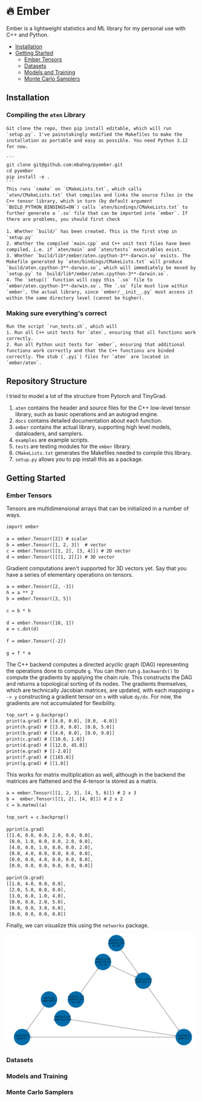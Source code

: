 # 🔥 Ember

Ember is a lightweight statistics and ML library for my personal use with C++ and Python. 

- [Installation](#installation) 
- [Getting Started](#getting-started)
  - [Ember Tensors](#ember-tensors)
  - [Datasets](#datasets)
  - [Models and Training](#models-and-training)
  - [Monte Carlo Samplers](#monte-carlo-samplers)

## Installation

  ### Compiling the `aten` Library  

    Git clone the repo, then pip install editable, which will run `setup.py`. I've painstakingly modified the Makefiles to make the installation as portable and easy as possible. You need Python 3.12 for now. 

    ```
    git clone git@github.com:mbahng/pyember.git 
    cd pyember 
    pip install -e .
    ```
    This runs `cmake` on `CMakeLists.txt`, which calls `aten/CMakeLists.txt` that compiles and links the source files in the C++ tensor library, which in turn (by default argument `BUILD_PYTHON_BINDINGS=ON`) calls `aten/bindings/CMakeLists.txt` to further generate a `.so` file that can be imported into `ember`. If there are problems, you should first check 

    1. Whether `build/` has been created. This is the first step in `setup.py` 
    2. Whether the compiled `main.cpp` and C++ unit test files have been compiled, i.e. if `aten/main` and `aten/tests` executables exist. 
    3. Whether `build/lib*/ember/aten.cpython-3**-darwin.so` exists. The Makefile generated by `aten/bindings/CMakeLists.txt` will produce `build/aten.cpython-3**-darwin.so`, which will immediately be moved by `setup.py` to `build/lib*/ember/aten.cpython-3**-darwin.so`. 
    4. The `setup()` function will copy this `.so` file to `ember/aten.cpython-3**-darwin.so`. The `.so` file must live within `ember`, the actual library, since `ember/__init__.py` must access it within the same directory level (cannot be higher). 

  ### Making sure everything's correct 

    Run the script `run_tests.sh`, which will 
    1. Run all C++ unit tests for `aten`, ensuring that all functions work correctly. 
    2. Run all Python unit tests for `ember`, ensuring that additional functions work correctly and that the C++ functions are binded correctly. The stub (`.pyi`) files for `aten` are located in `ember/aten`. 

## Repository Structure 

  I tried to model a lot of the structure from Pytorch and TinyGrad.  

  1. `aten` contains the header and source files for the C++ low-level tensor library, such as basic operations and an autograd engine. 
  2. `docs` contains detailed documentation about each function.  
  3. `ember` contains the actual library, supporting high level models, dataloaders, and samplers. 
  4. `examples` are example scripts.  
  5. `tests` are testing modules for the `ember` library. 
  6. `CMakeLists.txt` generates the Makefiles needed to compile this library. 
  7. `setup.py` allows you to pip install this as a package. 


## Getting Started 

### Ember Tensors 

Tensors are multidimensional arrays that can be initialized in a number of ways. 
```
import ember 

a = ember.Tensor([2]) # scalar
b = ember.Tensor([1, 2, 3])  # vector 
c = ember.Tensor([[1, 2], [3, 4]]) # 2D vector 
d = ember.Tensor([[[1, 2]]]) # 3D vector
```
Gradient computations aren't supported for 3D vectors yet. Say that you have a series of elementary operations on tensors. 
```
a = ember.Tensor([2, -3]) 
h = a ** 2
b = ember.Tensor([3, 5])

c = b * h

d = ember.Tensor([10, 1])
e = c.dot(d) 

f = ember.Tensor([-2])

g = f * e
```

The C++ backend computes a directed acyclic graph (DAG) representing the operations done to compute `g`. You can then run `g.backwards()` to compute the gradients by applying the chain rule. This constructs the DAG and returns a topological sorting of its nodes. The gradients themselves, which are technically Jacobian matrices, are updated, with each mapping `x -> y` constructing a gradient tensor on `x` with value `dy/dx`. For now, the gradients are not accumulated for flexibility.  

```
top_sort = g.backprop()
print(a.grad) # [[4.0, 0.0], [0.0, -6.0]]
print(h.grad) # [[3.0, 0.0], [0.0, 5.0]]
print(b.grad) # [[4.0, 0.0], [0.0, 9.0]]
print(c.grad) # [[10.0, 1.0]]
print(d.grad) # [[12.0, 45.0]]
print(e.grad) # [[-2.0]]
print(f.grad) # [[165.0]]
print(g.grad) # [[1.0]]
```

This works for matrix multiplication as well, although in the backend the matrices are flattened and the 4-tensor is stored as a matrix. 
```
a = ember.Tensor([[1, 2, 3], [4, 5, 6]]) # 2 x 3
b =  ember.Tensor([[1, 2], [4, 8]]) # 2 x 2
c = b.matmul(a)

top_sort = c.backprop() 

pprint(a.grad)
[[1.0, 0.0, 0.0, 2.0, 0.0, 0.0],
 [0.0, 1.0, 0.0, 0.0, 2.0, 0.0],
 [4.0, 0.0, 1.0, 8.0, 0.0, 2.0],
 [0.0, 4.0, 0.0, 0.0, 8.0, 0.0],
 [0.0, 0.0, 4.0, 0.0, 0.0, 8.0],
 [0.0, 0.0, 0.0, 0.0, 0.0, 0.0]]

pprint(b.grad)
[[1.0, 4.0, 0.0, 0.0],
 [2.0, 5.0, 0.0, 0.0],
 [3.0, 6.0, 1.0, 4.0],
 [0.0, 0.0, 2.0, 5.0],
 [0.0, 0.0, 3.0, 6.0],
 [0.0, 0.0, 0.0, 0.0]]
```

Finally, we can visualize this using the `networkx` package. 

![Alt text](docs/img/computational_graph.png)

### Datasets

### Models and Training

### Monte Carlo Samplers

